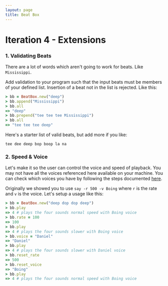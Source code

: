 ```yaml
---
layout: page
title: Beat Box
---
```


# Iteration 4 - Extensions

### 1. Validating Beats

There are a lot of words which aren't going to work for beats. Like `Mississippi`.

Add validation to your program such that the input beats must be members of your
defined list. Insertion of a beat not in the list is rejected. Like this:

```ruby
> bb = BeatBox.new("deep")
> bb.append("Mississippi")
> bb.all
=> "deep"
> bb.prepend("tee tee tee Mississippi")
> bb.all
=> "tee tee tee deep"
```

Here's a starter list of valid beats, but add more if you like:

```
tee dee deep bop boop la na
```

### 2. Speed & Voice

Let's make it so the user can control the voice and speed of playback. You may not have all the voices referenced here available on your machine. You can check which voices you have by following the steps documented [here](https://support.apple.com/guide/mac-help/change-the-voice-your-mac-uses-to-speak-text-mchlp2290/mac).

Originally
we showed you to use `say -r 500 -v Boing` where `r` is the rate and `v` is the
voice. Let's setup a usage like this:

```ruby
> bb = BeatBox.new("deep dop dop deep")
> bb.play
=> 4 # plays the four sounds normal speed with Boing voice
> bb.rate = 100
=> 100
> bb.play
=> 4 # plays the four sounds slower with Boing voice
> bb.voice = "Daniel"
=> "Daniel"
> bb.play
=> 4 # plays the four sounds slower with Daniel voice
> bb.reset_rate
=> 500
> bb.reset_voice
=> "Boing"
> bb.play
=> 4 # plays the four sounds normal speed with Boing voice
```
